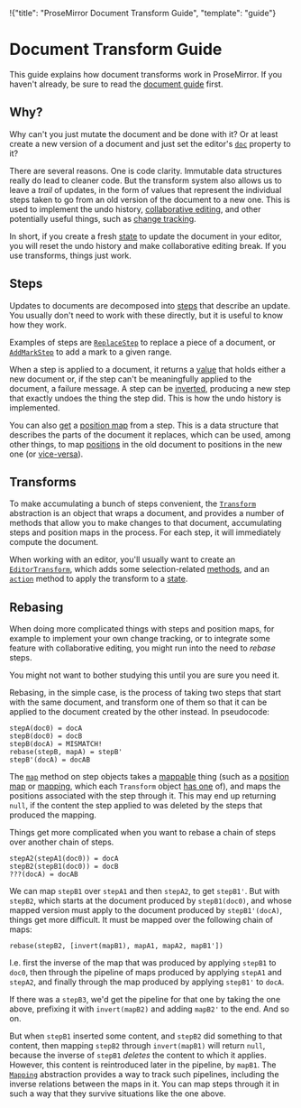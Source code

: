 !{"title": "ProseMirror Document Transform Guide",
  "template": "guide"}

# Document Transform Guide

This guide explains how document transforms work in ProseMirror. If
you haven't already, be sure to read the [document guide](./doc.html)
first.

## Why?

Why can't you just mutate the document and be done with it? Or at
least create a new version of a document and just set the editor's
[`doc`](##state.EditorState.doc) property to it?

There are several reasons. One is code clarity. Immutable data
structures really do lead to cleaner code. But the transform system
also allows us to leave a _trail_ of updates, in the form of values
that represent the individual steps taken to go from an old version of
the document to a new one. This is used to implement the undo history,
[collaborative editing](http://marijnhaverbeke.nl/blog/collaborative-editing.html),
and other potentially useful things, such as
[change tracking](../demo/track.html).

In short, if you create a fresh [state](##state.EditorState) to update
the document in your editor, you will reset the undo history and make
collaborative editing break. If you use transforms, things just work.

## Steps

Updates to documents are decomposed into [steps](##transform) that
describe an update. You usually don't need to work with these
directly, but it is useful to know how they work.

Examples of steps are [`ReplaceStep`](##transform.ReplaceStep) to
replace a piece of a document, or
[`AddMarkStep`](##transform.AddMarkStep) to add a mark to a given
range.

When a step is applied to a document, it returns a
[value](##transform.StepResult) that holds either a new document or,
if the step can't be meaningfully applied to the document, a failure
message. A step can be [inverted](##transform.Step.invert), producing
a new step that exactly undoes the thing the step did. This is how the
undo history is implemented.

You can also [get](##transform.Step.posMap) a
[position map](##transform.PosMap) from a step. This is a data
structure that describes the parts of the document it replaces, which
can be used, among other things, to map
[positions](./doc.html#indexing) in the old document to positions in
the new one (or [vice-versa](##transform.PosMap.invert)).

## Transforms

To make accumulating a bunch of steps convenient, the
[`Transform`](##transform.Transform) abstraction is an object that
wraps a document, and provides a number of methods that allow you to
make changes to that document, accumulating steps and position maps in
the process. For each step, it will immediately compute the document.

When working with an editor, you'll usually want to create an
[`EditorTransform`](##state.EditorTransform), which adds some
selection-related [methods](##state.EditorTransform.replaceSelection),
and an [`action`](##state.EditorTransform.action) method to apply the
transform to a [state](##state.EditorState).

## Rebasing

When doing more complicated things with steps and position maps, for
example to implement your own change tracking, or to integrate some
feature with collaborative editing, you might run into the need to
_rebase_ steps.

You might not want to bother studying this until you are sure you need
it.

Rebasing, in the simple case, is the process of taking two steps that
start with the same document, and transform one of them so that it can
be applied to the document created by the other instead. In pseudocode:

    stepA(doc0) = docA
    stepB(doc0) = docB
    stepB(docA) = MISMATCH!
    rebase(stepB, mapA) = stepB'
    stepB'(docA) = docAB

The [`map`](##transform.Step.map) method on step objects takes a
[mappable](##transform.Mappable) thing (such as a
[position map](##transform.PosMap) or [mapping](##transform.Mapping),
which each `Transform` object [has one](##transform.Transform.mapping)
of), and maps the positions associated with the step through it. This
may end up returning `null`, if the content the step applied to was
deleted by the steps that produced the mapping.

Things get more complicated when you want to rebase a chain of steps
over another chain of steps.

    stepA2(stepA1(doc0)) = docA
    stepB2(stepB1(doc0)) = docB
    ???(docA) = docAB

We can map `stepB1` over `stepA1` and then `stepA2`, to get `stepB1'`.
But with `stepB2`, which starts at the document produced by
`stepB1(doc0)`, and whose mapped version must apply to the document
produced by `stepB1'(docA)`, things get more difficult. It must be
mapped over the following chain of maps:

    rebase(stepB2, [invert(mapB1), mapA1, mapA2, mapB1'])

I.e. first the inverse of the map that was produced by applying
`stepB1` to `doc0`, then through the pipeline of maps produced by
applying `stepA1` and `stepA2`, and finally through the map produced
by applying `stepB1'` to `docA`.

If there was a `stepB3`, we'd get the pipeline for that one by taking
the one above, prefixing it with `invert(mapB2)` and adding `mapB2'`
to the end. And so on.

But when `stepB1` inserted some content, and `stepB2` did something to
that content, then mapping `stepB2` through `invert(mapB1)` will
return `null`, because the inverse of `stepB1` _deletes_ the content
to which it applies. However, this content is reintroduced later in
the pipeline, by `mapB1`. The [`Mapping`](##transform.Mapping)
abstraction provides a way to track such pipelines, including the
inverse relations between the maps in it. You can map steps through it
in such a way that they survive situations like the one above.
